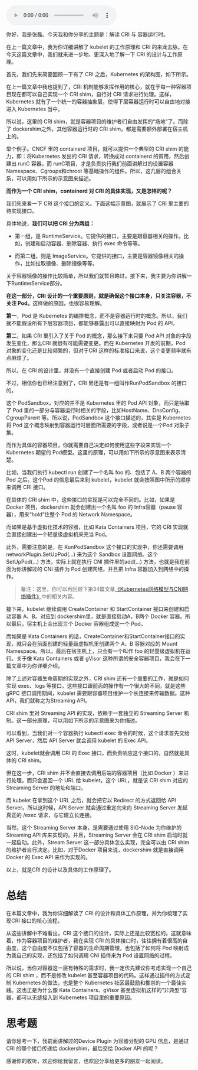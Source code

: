 <audio title="46 _ 解读 CRI 与 容器运行时" src="https://static001.geekbang.org/resource/audio/61/6b/6151026f3abcb3afbb766c2b38ca086b.mp3" controls="controls"></audio> 
<p>你好，我是张磊。今天我和你分享的主题是：解读 CRI 与 容器运行时。</p><p>在上一篇文章中，我为你详细讲解了 kubelet 的工作原理和 CRI 的来龙去脉。在今天这篇文章中，我们就来进一步地、更深入地了解一下 CRI 的设计与工作原理。</p><p>首先，我们先来简要回顾一下有了 CRI 之后，Kubernetes 的架构图，如下所示。</p><p><img src="https://static001.geekbang.org/resource/image/70/38/7016633777ec41da74905bfb91ae7b38.png" alt=""><br>
在上一篇文章中我也提到了，CRI 机制能够发挥作用的核心，就在于每一种容器项目现在都可以自己实现一个 CRI shim，自行对 CRI 请求进行处理。这样，Kubernetes 就有了一个统一的容器抽象层，使得下层容器运行时可以自由地对接进入 Kubernetes 当中。</p><p>所以说，这里的 CRI shim，就是容器项目的维护者们自由发挥的“场地”了。而除了 dockershim之外，其他容器运行时的 CRI shim，都是需要额外部署在宿主机上的。</p><p>举个例子。CNCF 里的 containerd 项目，就可以提供一个典型的 CRI shim 的能力，即：将Kubernetes 发出的 CRI 请求，转换成对 containerd 的调用，然后创建出 runC 容器。而 runC项目，才是负责执行我们前面讲解过的设置容器 Namespace、Cgroups和chroot 等基础操作的组件。所以，这几层的组合关系，可以用如下所示的示意图来描述。</p><!-- [[[read_end]]] --><p><img src="https://static001.geekbang.org/resource/image/62/3d/62c591c4d832d44fed6f76f60be88e3d.png" alt=""><br>
<strong>而作为一个 CRI shim，containerd 对 CRI 的具体实现，又是怎样的呢？</strong></p><p>我们先来看一下 CRI 这个接口的定义。下面这幅示意图，就展示了 CRI 里主要的待实现接口。</p><p><img src="https://static001.geekbang.org/resource/image/f7/16/f7e86505c09239b80ad05aecfb032e16.png" alt=""><br>
具体地说，<strong>我们可以把 CRI 分为两组：</strong></p><ul>
<li>
<p>第一组，是 RuntimeService。它提供的接口，主要是跟容器相关的操作。比如，创建和启动容器、删除容器、执行 exec 命令等等。</p>
</li>
<li>
<p>而第二组，则是 ImageService。它提供的接口，主要是容器镜像相关的操作，比如拉取镜像、删除镜像等等。</p>
</li>
</ul><p>关于容器镜像的操作比较简单，所以我们就暂且略过。接下来，我主要为你讲解一下RuntimeService部分。</p><p><strong>在这一部分，CRI 设计的一个重要原则，就是确保这个接口本身，只关注容器，不关注 Pod。</strong>这样做的原因，也很容易理解。</p><p><strong>第一</strong>，Pod 是 Kubernetes 的编排概念，而不是容器运行时的概念。所以，我们就不能假设所有下层容器项目，都能够暴露出可以直接映射为 Pod 的 API。</p><p><strong>第二</strong>，如果 CRI 里引入了关于 Pod 的概念，那么接下来只要 Pod API 对象的字段发生变化，那么CRI 就很有可能需要变更。而在 Kubernetes 开发的前期，Pod 对象的变化还是比较频繁的，但对于CRI 这样的标准接口来说，这个变更频率就有点麻烦了。</p><p>所以，在 CRI 的设计里，并没有一个直接创建 Pod 或者启动 Pod 的接口。</p><p>不过，相信你也已经注意到了，CRI 里还是有一组叫作RunPodSandbox 的接口的。</p><p>这个 PodSandbox，对应的并不是 Kubernetes 里的 Pod API 对象，而只是抽取了 Pod 里的一部分与容器运行时相关的字段，比如HostName、DnsConfig、CgroupParent 等。所以说，PodSandbox 这个接口描述的，其实是 Kubernetes 将 Pod 这个概念映射到容器运行时层面所需要的字段，或者说是一个Pod 对象子集。</p><p>而作为具体的容器项目，你就需要自己决定如何使用这些字段来实现一个 Kubernetes 期望的 Pod模型。这里的原理，可以用如下所示的示意图来表示清楚。</p><p><img src="https://static001.geekbang.org/resource/image/d9/61/d9fb7404c5dc9e0b5c902f74df9d7a61.png" alt=""><br>
比如，当我们执行 kubectl run 创建了一个名叫 foo 的、包括了 A、B 两个容器的 Pod 之后。这个Pod 的信息最后来到 kubelet，kubelet 就会按照图中所示的顺序来调用 CRI 接口。</p><p>在具体的 CRI shim 中，这些接口的实现是可以完全不同的。比如，如果是 Docker 项目，dockershim 就会创建出一个名叫 foo 的 Infra容器（pause 容器），用来“hold”住整个 Pod 的 Network Namespace。</p><p>而如果是基于虚拟化技术的容器，比如 Kata Containers 项目，它的 CRI 实现就会直接创建出一个轻量级虚拟机来充当 Pod。</p><p>此外，需要注意的是，在 RunPodSandbox 这个接口的实现中，你还需要调用networkPlugin.SetUpPod(…) 来为这个 Sandbox 设置网络。这个 SetUpPod(…) 方法，实际上就在执行 CNI 插件里的add(…) 方法，也就是我在前面为你讲解过的 CNI 插件为 Pod 创建网络，并且把 Infra 容器加入到网络中的操作。</p><blockquote>
<p>备注：这里，你可以再回顾下第34篇文章<a href="https://time.geekbang.org/column/article/67351">《Kubernetes网络模型与CNI网络插件》</a>中的相关内容。</p>
</blockquote><p>接下来，kubelet 继续调用 CreateContainer 和 StartContainer 接口来创建和启动容器 A、B。对应到 dockershim里，就是直接启动A，B两个 Docker 容器。所以最后，宿主机上会出现三个 Docker 容器组成这一个 Pod。</p><p>而如果是 Kata Containers 的话，CreateContainer和StartContainer接口的实现，就只会在前面创建的轻量级虚拟机里创建两个 A、B 容器对应的 Mount Namespace。所以，最后在宿主机上，只会有一个叫作 foo 的轻量级虚拟机在运行。关于像 Kata Containers 或者 gVisor 这种所谓的安全容器项目，我会在下一篇文章中为你详细介绍。</p><p>除了上述对容器生命周期的实现之外，CRI shim 还有一个重要的工作，就是如何实现 exec、logs 等接口。这些接口跟前面的操作有一个很大的不同，就是这些gRPC 接口调用期间，kubelet 需要跟容器项目维护一个长连接来传输数据。这种 API，我们就称之为Streaming API。</p><p>CRI shim 里对 Streaming API 的实现，依赖于一套独立的 Streaming Server 机制。这一部分原理，可以用如下所示的示意图来为你描述。</p><p><img src="https://static001.geekbang.org/resource/image/a8/ef/a8e7ff6a6b0c9591a0a4f2b8e9e9bdef.png" alt=""><br>
可以看到，当我们对一个容器执行 kubectl exec 命令的时候，这个请求首先交给 API Server，然后 API Server 就会调用 kubelet 的 Exec API。</p><p>这时，kubelet就会调用 CRI 的 Exec 接口，而负责响应这个接口的，自然就是具体的 CRI shim。</p><p>但在这一步，CRI shim 并不会直接去调用后端的容器项目（比如 Docker ）来进行处理，而只会返回一个 URL 给 kubelet。这个 URL，就是该 CRI shim 对应的 Streaming Server 的地址和端口。</p><p>而 kubelet 在拿到这个 URL 之后，就会把它以 Redirect 的方式返回给 API Server。所以这时候，API Server 就会通过重定向来向 Streaming Server 发起真正的 /exec 请求，与它建立长连接。</p><p>当然，这个 Streaming Server 本身，是需要通过使用 SIG-Node 为你维护的 Streaming API 库来实现的。并且，Streaming Server 会在 CRI shim 启动时就一起启动。此外，Stream Server 这一部分具体怎么实现，完全可以由 CRI shim 的维护者自行决定。比如，对于Docker 项目来说，dockershim 就是直接调用 Docker 的 Exec API 来作为实现的。</p><p>以上，就是CRI 的设计以及具体的工作原理了。</p><h1>总结</h1><p>在本篇文章中，我为你详细解读了 CRI 的设计和具体工作原理，并为你梳理了实现CRI 接口的核心流程。</p><p>从这些讲解中不难看出，CRI 这个接口的设计，实际上还是比较宽松的。这就意味着，作为容器项目的维护者，我在实现 CRI 的具体接口时，往往拥有着很高的自由度，这个自由度不仅包括了容器的生命周期管理，也包括了如何将 Pod 映射成为我自己的实现，还包括了如何调用 CNI 插件来为 Pod 设置网络的过程。</p><p>所以说，当你对容器这一层有特殊的需求时，我一定优先建议你考虑实现一个自己的 CRI shim ，而不是修改 kubelet 甚至容器项目的代码。这样通过插件的方式定制 Kubernetes 的做法，也是整个 Kubernetes 社区最鼓励和推崇的一个最佳实践。这也正是为什么像 Kata Containers、gVisor 甚至虚拟机这样的“非典型”容器，都可以无缝接入到 Kubernetes 项目里的重要原因。</p><h1>思考题</h1><p>请你思考一下，我前面讲解过的Device Plugin 为容器分配的 GPU 信息，是通过 CRI 的哪个接口传递给 dockershim，最后交给 Docker API 的呢？</p><p>感谢你的收听，欢迎你给我留言，也欢迎分享给更多的朋友一起阅读。</p><p></p>